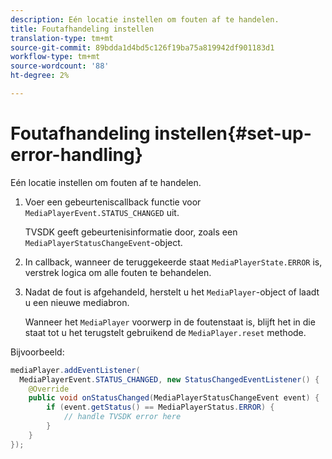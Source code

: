 ```yaml
---
description: Eén locatie instellen om fouten af te handelen.
title: Foutafhandeling instellen
translation-type: tm+mt
source-git-commit: 89bdda1d4bd5c126f19ba75a819942df901183d1
workflow-type: tm+mt
source-wordcount: '88'
ht-degree: 2%

---
```



# Foutafhandeling instellen{#set-up-error-handling}

Eén locatie instellen om fouten af te handelen.

1. Voer een gebeurteniscallback functie voor `MediaPlayerEvent.STATUS_CHANGED` uit.

   TVSDK geeft gebeurtenisinformatie door, zoals een `MediaPlayerStatusChangeEvent`-object.
1. In callback, wanneer de teruggekeerde staat `MediaPlayerState.ERROR` is, verstrek logica om alle fouten te behandelen.
1. Nadat de fout is afgehandeld, herstelt u het `MediaPlayer`-object of laadt u een nieuwe mediabron.

   Wanneer het `MediaPlayer` voorwerp in de foutenstaat is, blijft het in die staat tot u het terugstelt gebruikend de `MediaPlayer.reset` methode.

<!--<a id="example_49FF225E92EA494AA06B2E5F26101F4C"></a>-->

Bijvoorbeeld:

```java
mediaPlayer.addEventListener( 
  MediaPlayerEvent.STATUS_CHANGED, new StatusChangedEventListener() { 
    @Override 
    public void onStatusChanged(MediaPlayerStatusChangeEvent event) { 
        if (event.getStatus() == MediaPlayerStatus.ERROR) { 
            // handle TVSDK error here 
        } 
    } 
});
```

